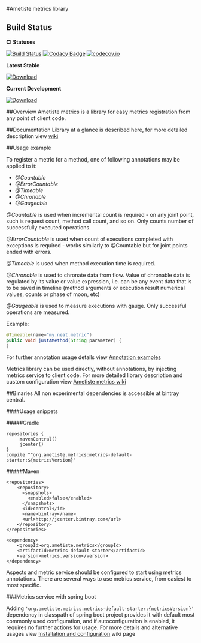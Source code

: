 #Ametiste metrics library

## Build Status

**CI Statuses**  

[![Build Status](https://travis-ci.org/ametiste-oss/ametiste-metrics.svg?branch=master)](https://travis-ci.org/ametiste-oss/ametiste-metrics)
[![Codacy Badge](https://api.codacy.com/project/badge/fdb7b072ff264edcb0bbc72c5ade3b53)](https://www.codacy.com/app/Ametiste-OSS/ametiste-metrics)
[![codecov.io](https://codecov.io/github/ametiste-oss/ametiste-metrics/coverage.svg?branch=master)](https://codecov.io/github/ametiste-oss/ametiste-metrics?branch=master)  

**Latest Stable**  
  
[![Download](https://api.bintray.com/packages/ametiste-oss/maven/metrics-boot/images/download.svg?version=0.1.0-RELEASE)](https://bintray.com/ametiste-oss/maven/metrics-boot/0.2.0-RELEASE)

**Current Development** 
  
[ ![Download](https://api.bintray.com/packages/ametiste-oss/maven/metrics-default-starter/images/download.svg) ](https://bintray.com/ametiste-oss/maven/metrics-default-starter/_latestVersion)

##Overview
Ametiste metrics is a library for easy metrics registration from any point of client code.

##Documentation 
Library at a glance is described here, for more detailed description view [wiki](https://github.com/ametiste-oss/ametiste-metrics/wiki)

##Usage example

To register a metric for a method, one of following annotations may be applied to it:

- _@Countable_ 
- _@ErrorCountable_
- _@Timeable_
- _@Chronable_
- _@Gaugeable_

_@Countable_ is used when incremental count is required - on any joint point, such is request count, method call count, and so on. Only counts number of successfully executed operations.

_@ErrorCountable_ is used when count of executions completed with exceptions is required - works similarly to @Countable but for joint points ended with errors.

_@Timeable_ is used when method execution time is required.

_@Chronable_ is used to chronate data from flow. Value of chronable data is regulated by its value or value expression, i.e. can be any event data that is to be saved in timeline (method arguments or execution result numerical values, counts or phase of moon, etc)

_@Gaugeable_ is used to measure executions with gauge. Only  successful operations are measured. 

Example:
```java
@Timeable(name="my.neat.metric")
public void justAMethod(String parameter) {
}
```

For further annotation usage details view  [Annotation examples](https://github.com/ametiste-oss/ametiste-metrics/wiki/Annotations-examples)

Metrics library can be used directly, without annotations, by injecting metrics service to client code.
For more detailed library description and custom configuration view [Ametiste metrics wiki](https://github.com/ametiste-oss/ametiste-metrics/wiki)

##Binaries
All non experimental dependencies is accessible at bintray central.

####Usage snippets

#####Gradle

```
repositories {
     mavenCentral()
     jcenter()
}
compile ""org.ametiste.metrics:metrics-default-starter:${metricsVersion}"
```

#####Maven

```
<repositories>
    <repository>
      <snapshots>
        <enabled>false</enabled>
      </snapshots>
      <id>central</id>
      <name>bintray</name>
      <url>http://jcenter.bintray.com</url>
    </repository> 
</repositories>

<dependency>
	<groupId>org.ametiste.metrics</groupId>
	<artifactId>metrics-default-starter</artifactId>
	<version>metrics.version</version>
</dependency>
```

Aspects and metric service should be configured to start using metrics annotations. There are several ways to use metrics service, from easiest to most specific. 

###Metrics service with spring boot

Adding `'org.ametiste.metrics:metrics-default-starter:{metricsVersion}'` dependency in classpath of spring boot project provides it with default most commonly used configuration, and if autoconfiguration is enabled, it requires no further actions for usage. For more details and alternative usages view [Installation and configuration](https://github.com/ametiste-oss/ametiste-metrics/wiki/Installation-and-configuration) wiki page

